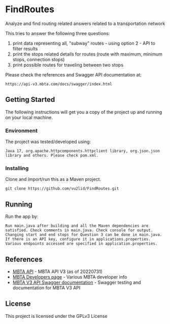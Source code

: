 # FindRoutes
Analyze and find routing related answers related to a transportation network

This tries to answer the following three questions:
1. print data representing all, "subway" routes - using option 2 - API to filter results
2. print the stops related details for routes (route with maximum, minimum stops, connection stops)
3. print possible routes for traveling between two stops

Please check the references and Swagger API documentation at:
```
https://api-v3.mbta.com/docs/swagger/index.html
```

## Getting Started

The following instructions will get you a copy of the project up and running on your local machine.

### Environment

The project was tested/developed using:
```
Java 17, org.apache.httpcomponents.httpclient library, org.json.json library and others. Please check pom.xml. 
``` 
### Installing

Clone and import/run this as a Maven project.
```
git clone https://github.com/vu2lid/FindRoutes.git
```

## Running

Run the app by:
```
Run main.java after building and all the Maven dependencies are satisfied. Check comments in main.java. Check console for output. Changing start and end stops for Question 3 can be done in main.java. If there is an API key, configure it in applications.properties. Various endpoints accessed are specified in application.properties. 
```

## References

* [MBTA API](https://github.com/mbta/api) - MBTA API V3 (as of 20220731)
* [MBTA Developers page](https://www.mbta.com/developers) - Various MBTA developer info
* [MBTA V3 API Swagger documentation](https://api-v3.mbta.com/docs/swagger/index.html) - Swagger testing and documentation for MBTA V3 API

## License

This project is licensed under the GPLv3 License
